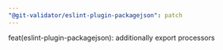 ```yaml
---
"@git-validator/eslint-plugin-packagejson": patch
---
```


feat(eslint-plugin-packagejson): additionally export processors
